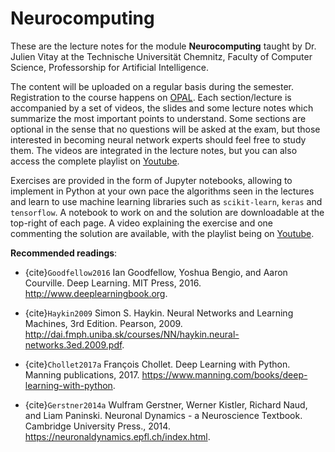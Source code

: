 # Neurocomputing


These are the lecture notes for the module **Neurocomputing** taught by Dr. Julien Vitay at the Technische Universität Chemnitz, Faculty of Computer Science, Professorship for Artificial Intelligence. 

The content will be uploaded on a regular basis during the semester. Registration to the course happens on [OPAL](https://bildungsportal.sachsen.de/opal/auth/RepositoryEntry/21637267460). Each section/lecture is accompanied by a set of videos, the slides and some lecture notes which summarize the most important points to understand. Some sections are optional in the sense that no questions will be asked at the exam, but those interested in becoming neural network experts should feel free to study them. The videos are integrated in the lecture notes, but you can also access the complete playlist on [Youtube](https://www.youtube.com/playlist?list=PLIEjdhhAF7ULrnVFYX3Alx3Cv0Wv9ybgU).

Exercises are provided in the form of Jupyter notebooks, allowing to implement in Python at your own pace the algorithms seen in the lectures and learn to use machine learning libraries such as `scikit-learn`, `keras` and `tensorflow`. A notebook to work on and the solution are downloadable at the top-right of each page. A video explaining the exercise and one commenting the solution are available, with the playlist being on [Youtube](https://www.youtube.com/playlist?list=PLIEjdhhAF7ULpZTu2sKkchFkvcxN8EQNv).

**Recommended readings**:

* {cite}`Goodfellow2016` Ian Goodfellow, Yoshua Bengio, and Aaron Courville. Deep Learning. MIT Press, 2016. <http://www.deeplearningbook.org>.

* {cite}`Haykin2009` Simon S. Haykin. Neural Networks and Learning Machines, 3rd Edition. Pearson, 2009. <http://dai.fmph.uniba.sk/courses/NN/haykin.neural-networks.3ed.2009.pdf>.

* {cite}`Chollet2017a` François Chollet. Deep Learning with Python. Manning publications, 2017. <https://www.manning.com/books/deep-learning-with-python>.

* {cite}`Gerstner2014a` Wulfram Gerstner, Werner Kistler, Richard Naud, and Liam Paninski. Neuronal Dynamics - a Neuroscience Textbook. Cambridge University Press., 2014. <https://neuronaldynamics.epfl.ch/index.html>.

```{tableofcontents}
```